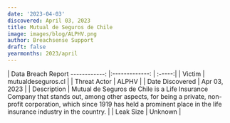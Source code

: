 ```yaml
---
date: '2023-04-03'
discovered: April 03, 2023
title: Mutual de Seguros de Chile
image: images/blog/ALPHV.png
author: Breachsense Support
draft: false
yearmonths: 2023/april
---
```



| Data Breach Report
------------:     |:-------------:    | :-----:|
| Victim      | mutualdeseguros.cl      | 
| Threat Actor      | ALPHV      | 
| Date Discovered      | Apr 03, 2023      | 
| Description      | Mutual de Seguros de Chile is a Life Insurance Company that stands out, among other aspects, for being a private, non-profit corporation, which since 1919 has held a prominent place in the life insurance industry in the country.      | 
| Leak Size      | Unknown      | 

